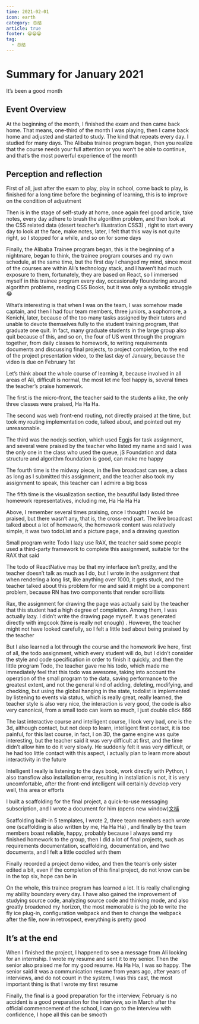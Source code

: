 ```yaml
---
time: 2021-02-01
icon: earth
category: 总结
article: true
footer: 😁😁😁
tag:
  - 总结
---
```


# Summary for January 2021


It’s been a good month

## Event Overview

At the beginning of the month, I finished the exam and then came back home. That means, one-third of the month I was playing, then I came back home and adjusted and started to study. The kind that repeats every day. I studied for many days. The Alibaba trainee program began, then you realize that the course needs your full attention or you won’t be able to continue, and that’s the most powerful experience of the month

## Perception and reflection

First of all, just after the exam to play, play in school, come back to play, is finished for a long time before the beginning of learning, this is to improve on the condition of adjustment

Then is in the stage of self-study at home, once again feel good article, take notes, every day adhere to brush the algorithm problem, and then look at the CSS related data (desert teacher’s illustration CSS3) , right to start every day to look at the face, make notes, later, I felt that this way is not quite right, so I stopped for a while, and so on for some days

Finally, the Alibaba Trainee program began, this is the beginning of a nightmare, began to think, the trainee program courses and my own schedule, at the same time, but the first day I changed my mind, since most of the courses are within Ali’s technology stack, and I haven’t had much exposure to them, fortunately, they are based on React, so I immersed myself in this trainee program every day, occasionally floundering around algorithm problems, reading CSS Books, but it was only a symbolic struggle😂

What’s interesting is that when I was on the team, I was somehow made captain, and then I had four team members, three juniors, a sophomore, a Kenichi, later, because of the too many tasks assigned by their tutors and unable to devote themselves fully to the student training program, that graduate one quit. In fact, many graduate students in the large group also quit because of this, and so on, the four of US went through the program together, from daily classes to homework, to writing requirements documents and discussing final projects, to project completion, to the end of the project presentation video, to the last day of January, because the video is due on February 1st

Let’s think about the whole course of learning it, because involved in all areas of Ali, difficult is normal, the most let me feel happy is, several times the teacher’s praise homework.

The first is the micro-front, the teacher said to the students a like, the only three classes were praised, Ha Ha Ha.

The second was web front-end routing, not directly praised at the time, but took my routing implementation code, talked about, and pointed out my unreasonable.

The third was the nodejs section, which used Eggjs for task assignment, and several were praised by the teacher who listed my name and said I was the only one in the class who used the queue, jS Foundation and data structure and algorithm foundation is good, can make me happy

The fourth time is the midway piece, in the live broadcast can see, a class as long as I submitted this assignment, and the teacher also took my assignment to speak, this teacher can I admire a big boss

The fifth time is the visualization section, the beautiful lady listed three homework representatives, including me, Ha Ha Ha Ha

Above, I remember several times praising, once I thought I would be praised, but there wasn’t any, that is, the cross-end part. The live broadcast talked about a lot of homework, the homework content was relatively simple, it was two todoList and a picture page, and a drawing question

Small program write Todo I lazy use RAX, the teacher said some people used a third-party framework to complete this assignment, suitable for the RAX that said

The todo of ReactNative may be that my interface isn’t pretty, and the teacher doesn’t talk as much as I do, but I wrote in the assignment that when rendering a long list, like anything over 1000, it gets stuck, and the teacher talked about this problem for me and said it might be a component problem, because RN has two components that render scrolllists

Rax, the assignment for drawing the page was actually said by the teacher that this student had a high degree of completion. Among them, I was actually lazy. I didn’t write the drawing page myself. It was generated directly with imgcook (time is really not enough) . However, the teacher might not have looked carefully, so I felt a little bad about being praised by the teacher

But I also learned a lot through the course and the homework live here, first of all, the todo assignment, which every student will do, but I didn’t consider the style and code specification in order to finish it quickly, and then the little program Todo, the teacher gave me his todo, which made me immediately feel that this todo was awesome, taking into account the operation of the small program to the data, saving performance to the greatest extent, and not the general kind of adding, deleting, modifying, and checking, but using the global hanging in the state, todolist is implemented by listening to events via status, which is really great, really learned, the teacher style is also very nice, the interaction is very good, the code is also very canonical, from a small todo can learn so much, I just double click 666

The last interactive course and intelligent course, I look very bad, one is the 3d, although contact, but not deep to learn, intelligent first contact, it is too painful, for this last course, in fact, I on 3D, the game engine was quite interesting, but the teacher said it was very difficult at first, and the time didn’t allow him to do it very slowly. He suddenly felt it was very difficult, or he had too little contact with this aspect, i actually plan to learn more about interactivity in the future

Intelligent I really is listening to the days book, work directly with Python, I also transflow also installation error, resulting in installation is not, it is very uncomfortable, after the front-end intelligent will certainly develop very well, this area or efforts


I built a scaffolding for the final project, a quick-to-use messaging subscription, and I wrote a document for him (opens new window)[文档](http://alert-doc.ygjie.icu/)

Scaffolding built-in 5 templates, I wrote 2, three team members each wrote one (scaffolding is also written by me, Ha Ha Ha) , and finally by the team members boast reliable, happy, probably because I always send my finished homework to the group, then I did a lot of final projects, such as requirements documentation, scaffolding, documentation, and two documents, and I felt a little coddled with them

Finally recorded a project demo video, and then the team’s only sister edited a bit, even if the completion of this final project, do not know can be in the top six, hope can be in

On the whole, this trainee program has learned a lot. It is really challenging my ability boundary every day. I have also gained the improvement of studying source code, analyzing source code and thinking mode, and also greatly broadened my horizon, the most memorable is the job to write the fly ice plug-in, configuration webpack and then to change the webpack after the file, now in retrospect, everything is pretty good

## It’s at the end

When I finished the project, I happened to see a message from Ali looking for an internship. I wrote my resume and sent it to my senior. Then the senior also praised me for my good resume. Ha Ha Ha, I was so happy. The senior said it was a communication resume from years ago, after years of interviews, and do not count in the system, I was this cast, the most important thing is that I wrote my first resume

Finally, the final is a good preparation for the interview, February is no accident is a good preparation for the interview, so in March after the official commencement of the school, I can go to the interview with confidence, I hope all this can be smooth

